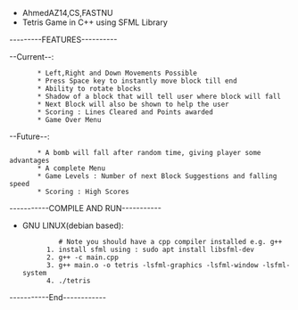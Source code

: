 * AhmedAZ14,CS,FASTNU
* Tetris Game in C++ using SFML Library

---------FEATURES----------

--Current--:
           
           * Left,Right and Down Movements Possible
           * Press Space key to instantly move block till end
           * Ability to rotate blocks
           * Shadow of a block that will tell user where block will fall 
           * Next Block will also be shown to help the user
           * Scoring : Lines Cleared and Points awarded
           * Game Over Menu
         
--Future--:
           
           * A bomb will fall after random time, giving player some advantages
           * A complete Menu
           * Game Levels : Number of next Block Suggestions and falling speed
           * Scoring : High Scores
           
                    

-----------COMPILE AND RUN-----------

* GNU LINUX(debian based): 

               # Note you should have a cpp compiler installed e.g. g++
            1. install sfml using : sudo apt install libsfml-dev
            2. g++ -c main.cpp
            3. g++ main.o -o tetris -lsfml-graphics -lsfml-window -lsfml-system
            4. ./tetris

-----------End------------
